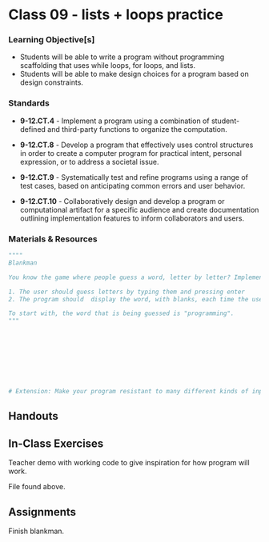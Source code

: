 # Class 09 - lists + loops practice

### Learning Objective[s]

* Students will be able to write a program without programming scaffolding that uses while loops, for loops, and lists.   
* Students will be able to make design choices for a program based on design constraints.

### Standards

* **9-12.CT.4** - Implement a program using a combination of student-defined and third-party functions to organize the computation.

* **9-12.CT.8** - Develop a program that effectively uses control structures in order to create a computer program for practical intent, personal expression, or to address a societal issue.

* **9-12.CT.9** - Systematically test and refine programs using a range of test cases, based on anticipating common errors and user behavior.

* **9-12.CT.10** - Collaboratively design and develop a program or computational artifact for a specific audience and create documentation outlining implementation features to inform collaborators and users.


### Materials & Resources

```python
""""
Blankman

You know the game where people guess a word, letter by letter? Implement your own version of it. It can work however you want it to - however, these are the requirements:

1. The user should guess letters by typing them and pressing enter
2. The program should  display the word, with blanks, each time the user is about to guess a new letter.

To start with, the word that is being guessed is "programming".
"""









# Extension: Make your program resistant to many different kinds of input (entire words, integers for guesses, etc.). 
```

## Handouts

## In-Class Exercises

Teacher demo with working code to give inspiration for how program will work. 

File found above. 

## Assignments
Finish blankman.